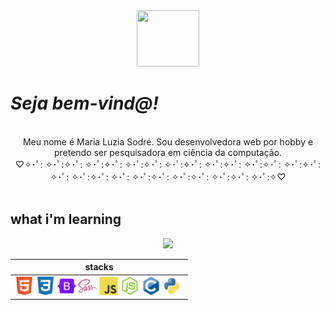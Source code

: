 <div 
id="header" align="center">
  <img src="https://i.ibb.co/5hWMS1P/kindpng-1533344.png" width="100" height="90"/>
</div>

# _Seja bem-vind@!_ 
<br>
<div
align="center">
Meu nome é Maria Luzia Sodré. Sou desenvolvedora web por hobby e pretendo ser pesquisadora em ciência da computação.
</div>
<div 
align="center">
  ♡✧･ﾟ: ✧･ﾟ:✧･ﾟ: ✧･ﾟ:✧･ﾟ: ✧･ﾟ:✧･ﾟ: ✧･ﾟ:✧･ﾟ: ✧･ﾟ:✧･ﾟ: ✧･ﾟ:✧･ﾟ: ✧･ﾟ:✧･ﾟ: ✧･ﾟ: ✧･ﾟ:✧･ﾟ: ✧･ﾟ: ✧･ﾟ:✧･ﾟ: ✧･ﾟ:✧･ﾟ: ✧･ﾟ:✧･ﾟ: ✧･ﾟ:✧♡
</div>
<br>
  
## what i'm learning
<div 
     align="center">
  <img height="150em" src="https://github-readme-stats.vercel.app/api/top-langs/?username=luziasodev&layout=compact&langs_count=7&theme=cobalt"/>
</div>
<div id='lojc' align="center">
  
| stacks |
|---|
|<div id='lojc' align="center"><img src="https://github.com/devicons/devicon/blob/master/icons/html5/html5-original.svg" title="" alt="J" width="30" height="30"/>&nbsp;<img src="https://github.com/devicons/devicon/blob/master/icons/css3/css3-plain.svg" title="" alt="J" width="30" height="30"/>&nbsp;<img src="https://github.com/devicons/devicon/blob/master/icons/bootstrap/bootstrap-original.svg" title="" alt="J" width="30" height="30"/>&nbsp;<img src="https://github.com/devicons/devicon/blob/master/icons/sass/sass-original.svg" title="" alt="J" width="30" height="30"/>&nbsp;<img src="https://github.com/devicons/devicon/blob/master/icons/javascript/javascript-original.svg" title="" alt="J" width="30" height="30"/>&nbsp;<img src="https://github.com/devicons/devicon/blob/master/icons/nodejs/nodejs-original.svg" title="" alt="J" width="30" height="30"/>&nbsp;<img src="https://github.com/devicons/devicon/blob/master/icons/c/c-original.svg" title="" alt="J" width="30" height="30"/>&nbsp;<img src="https://github.com/devicons/devicon/blob/master/icons/python/python-original.svg" title="" alt="J" width="30" height="30"/>&nbsp;|<div id='lojc' align="center"><img src="https://github.com/devicons/devicon/blob/master/icons/jquery/jquery-plain-wordmark.svg" title="" alt="J" width="30" height="30"/>&nbsp;<img src="https://github.com/devicons/devicon/blob/master/icons/laravel/laravel-plain-wordmark.svg" title="" alt="J" width="30" height="30"/>&nbsp;<img src="https://github.com/devicons/devicon/blob/master/icons/nextjs/nextjs-original.svg" title="" alt="J" width="30" height="30"/>&nbsp;</div>|

